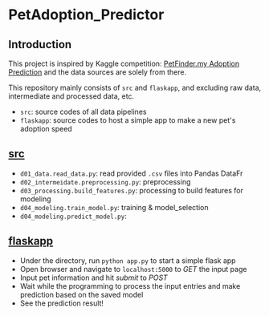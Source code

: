 # PetAdoption_Predictor

## Introduction

This project is inspired by Kaggle competition: [PetFinder.my Adoption Prediction](https://www.kaggle.com/c/petfinder-adoption-prediction/) and the data sources are solely from there. 

This repository mainly consists of `src` and `flaskapp`, and excluding raw data, intermediate and processed data, etc.
* `src`: source codes of all data pipelines
* `flaskapp`: source codes to host a simple app to make a new pet's adoption speed

## [src](/src)
* `d01_data.read_data.py`: read provided `.csv` files into Pandas DataFr
* `d02_intermeidate.preprocessing.py`: preprocessing
* `d03_processing.build_features.py`: processing to build features for modeling
* `d04_modeling.train_model.py`: training & model_selection
* `d04_modeling.predict_model.py`: 

## [flaskapp](/flaskapp)

* Under the directory, run `python app.py` to start a simple flask app
* Open browser and navigate to `localhost:5000` to *GET* the input page
* Input pet information and hit *submit* to *POST*
* Wait while the programming to process the input entries and make prediction based on the saved model
* See the prediction result!
